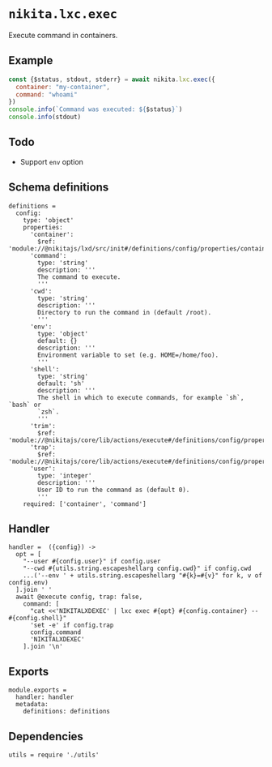 
# `nikita.lxc.exec`

Execute command in containers.

## Example

```js
const {$status, stdout, stderr} = await nikita.lxc.exec({
  container: "my-container",
  command: "whoami"
})
console.info(`Command was executed: ${$status}`)
console.info(stdout)
```

## Todo

* Support `env` option

## Schema definitions

    definitions =
      config:
        type: 'object'
        properties:
          'container':
            $ref: 'module://@nikitajs/lxd/src/init#/definitions/config/properties/container'
          'command':
            type: 'string'
            description: '''
            The command to execute.
            '''
          'cwd':
            type: 'string'
            description: '''
            Directory to run the command in (default /root).
            '''
          'env':
            type: 'object'
            default: {}
            description: '''
            Environment variable to set (e.g. HOME=/home/foo).
            '''
          'shell':
            type: 'string'
            default: 'sh'
            description: '''
            The shell in which to execute commands, for example `sh`, `bash` or
            `zsh`.
            '''
          'trim':
            $ref: 'module://@nikitajs/core/lib/actions/execute#/definitions/config/properties/trim'
          'trap':
            $ref: 'module://@nikitajs/core/lib/actions/execute#/definitions/config/properties/trap'
          'user':
            type: 'integer'
            description: '''
            User ID to run the command as (default 0).
            '''
        required: ['container', 'command']

## Handler

    handler =  ({config}) ->
      opt = [
        "--user #{config.user}" if config.user
        "--cwd #{utils.string.escapeshellarg config.cwd}" if config.cwd
        ...('--env ' + utils.string.escapeshellarg "#{k}=#{v}" for k, v of config.env)
      ].join ' '
      await @execute config, trap: false,
        command: [
          "cat <<'NIKITALXDEXEC' | lxc exec #{opt} #{config.container} -- #{config.shell}"
          'set -e' if config.trap
          config.command
          'NIKITALXDEXEC'
        ].join '\n'

## Exports

    module.exports =
      handler: handler
      metadata:
        definitions: definitions

## Dependencies

    utils = require './utils'
